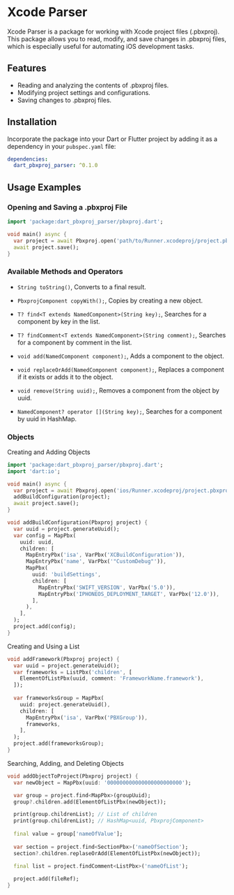 # Xcode Parser

Xcode Parser is a package for working with Xcode project files (.pbxproj). This package allows you to read, modify, and save changes in .pbxproj files, which is especially useful for automating iOS development tasks.
## Features

- Reading and analyzing the contents of .pbxproj files.
- Modifying project settings and configurations.
- Saving changes to .pbxproj files.

## Installation

Incorporate the package into your Dart or Flutter project by adding it as a dependency in your `pubspec.yaml` file:
```yaml
dependencies:
  dart_pbxproj_parser: ^0.1.0
```

## Usage Examples
### Opening and Saving a .pbxproj File

```dart
import 'package:dart_pbxproj_parser/pbxproj.dart';

void main() async {
  var project = await Pbxproj.open('path/to/Runner.xcodeproj/project.pbxproj');
  await project.save();
}
```
### Available Methods and Operators

- `String toString()`, Converts to a final result.

- `PbxprojComponent copyWith();`, Copies by creating a new object.

- `T? find<T extends NamedComponent>(String key);`, Searches for a component by key in the list.


- `T? findComment<T extends NamedComponent>(String comment);`, Searches for a component by comment in the list.

- `void add(NamedComponent component);`, Adds a component to the object.

- `void replaceOrAdd(NamedComponent component);`, Replaces a component if it exists or adds it to the object.

- `void remove(String uuid);`, Removes a component from the object by uuid.

- `NamedComponent? operator [](String key);`, Searches for a component by uuid in HashMap.

### Objects

Creating and Adding Objects
```dart
import 'package:dart_pbxproj_parser/pbxproj.dart';
import 'dart:io';

void main() async {
  var project = await Pbxproj.open('ios/Runner.xcodeproj/project.pbxproj');
  addBuildConfiguration(project);
  await project.save();
}

void addBuildConfiguration(Pbxproj project) {
  var uuid = project.generateUuid();
  var config = MapPbx(
    uuid: uuid,
    children: [
      MapEntryPbx('isa', VarPbx('XCBuildConfiguration')),
      MapEntryPbx('name', VarPbx('"CustomDebug"')),
      MapPbx(
        uuid: 'buildSettings',
        children: [
          MapEntryPbx('SWIFT_VERSION', VarPbx('5.0')),
          MapEntryPbx('IPHONEOS_DEPLOYMENT_TARGET', VarPbx('12.0')),
        ],
      ),
    ],
  );
  project.add(config);
}
```

Creating and Using a List

```dart
void addFramework(Pbxproj project) {
  var uuid = project.generateUuid();
  var frameworks = ListPbx('children', [
    ElementOfListPbx(uuid, comment: 'FrameworkName.framework'),
  ]);
  
  var frameworksGroup = MapPbx(
    uuid: project.generateUuid(),
    children: [
      MapEntryPbx('isa', VarPbx('PBXGroup')),
      frameworks,
    ],
  );
  project.add(frameworksGroup);
}
```


Searching, Adding, and Deleting Objects

```dart
void addObjectToProject(Pbxproj project) {
  var newObject = MapPbx(uuid: '000000000000000000000000');

  var group = project.find<MapPbx>(groupUuid);
  group?.children.add(ElementOfListPbx(newObject));

  print(group.childrenList); // List of children
  print(group.childrenList); // HashMap<uuid, PbxprojComponent>
  
  final value = group['nameOfValue'];
  
  var section = project.find<SectionPbx>('nameOfSection');
  section?.children.replaseOrAdd(ElementOfListPbx(newObject));
  
  final list = project.findComment<ListPbx>('nameOfList');

  project.add(fileRef);
}
```



